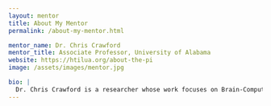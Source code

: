 ```yaml
---
layout: mentor
title: About My Mentor
permalink: /about-my-mentor.html

mentor_name: Dr. Chris Crawford
mentor_title: Associate Professor, University of Alabama
website: https://htilua.org/about-the-pi
image: /assets/images/mentor.jpg

bio: |
  Dr. Chris Crawford is a researcher whose work focuses on Brain-Computer Interfaces and Human-Robot Interaction. His research aims to leverage neurophysiological sensing technologies, software engineering, and robotics to create tools and applications that support the exploration of Brain-Robot Interaction.
---
```

